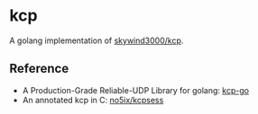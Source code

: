 # kcp
A golang implementation of [skywind3000/kcp](https://github.com/skywind3000/kcp).

## Reference
* A Production-Grade Reliable-UDP Library for golang: [kcp-go](https://github.com/xtaci/kcp-go)
* An annotated kcp in C: [no5ix/kcpsess](https://github.com/no5ix/kcpsess)
